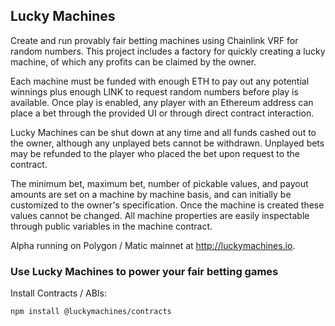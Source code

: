 ## Lucky Machines

Create and run provably fair betting machines using Chainlink VRF for random numbers. This project includes a factory for quickly creating a lucky machine, of which any profits can be claimed by the owner.

Each machine must be funded with enough ETH to pay out any potential winnings plus enough LINK to request random numbers before play is available. Once play is enabled, any player with an Ethereum address can place a bet through the provided UI or through direct contract interaction.

Lucky Machines can be shut down at any time and all funds cashed out to the owner, although any unplayed bets cannot be withdrawn. Unplayed bets may be refunded to the player who placed the bet upon request to the contract.

The minimum bet, maximum bet, number of pickable values, and payout amounts are set on a machine by machine basis, and can initially be customized to the owner's specification. Once the machine is created these values cannot be changed. All machine properties are easily inspectable through public variables in the machine contract.

Alpha running on Polygon / Matic mainnet at http://luckymachines.io.

### Use Lucky Machines to power your fair betting games
Install Contracts / ABIs:
```bash
npm install @luckymachines/contracts
```
